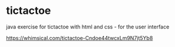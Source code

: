 # tictactoe
java exercise for tictactoe
with html and css - for the user interface

https://whimsical.com/tictactoe-Cndoe44twcxLm9N7jt5Yb8
